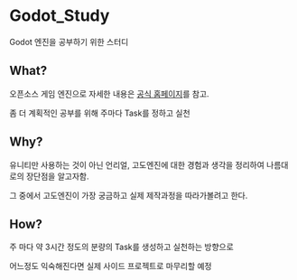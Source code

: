 # Godot_Study

Godot 엔진을 공부하기 위한 스터디

## What?

오픈소스 게임 엔진으로 자세한 내용은 [공식 홈페이지](https://godotengine.org/)를 참고.

좀 더 계획적인 공부를 위해 주마다 Task를 정하고 실천

## Why?

유니티만 사용하는 것이 아닌 언리얼, 고도엔진에 대한 경험과 생각을 정리하여 나름대로의 장단점을 알고자함.

그 중에서 고도엔진이 가장 궁금하고 실제 제작과정을 따라가볼려고 한다.

## How?

주 마다 약 3시간 정도의 분량의 Task를 생성하고 실천하는 방향으로

어느정도 익숙해진다면 실제 사이드 프로젝트로 마무리할 예정
